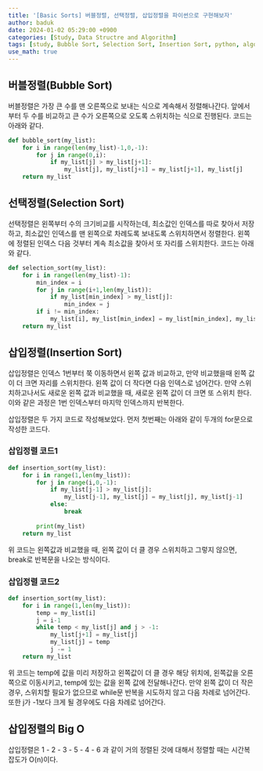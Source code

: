 ```yaml
---
title: '[Basic Sorts] 버블정렬, 선택정렬, 삽입정렬을 파이썬으로 구현해보자'
author: baduk
date: 2024-01-02 05:29:00 +0900
categories: [Study, Data Structre and Algorithm]
tags: [study, Bubble Sort, Selection Sort, Insertion Sort, python, algorithm]
use_math: true
---
```

<script async src="https://pagead2.googlesyndication.com/pagead/js/adsbygoogle.js?client=ca-pub-2582023706445264"
     crossorigin="anonymous"></script>

## 버블정렬(Bubble Sort)
버블정렬은 가장 큰 수를 맨 오른쪽으로 보내는 식으로 계속해서 정렬해나간다. 앞에서 부터 두 수를 비교하고 큰 수가 오른쪽으로 오도록 스위치하는 식으로 진행된다. 코드는 아래와 같다.

```python
def bubble_sort(my_list):
    for i in range(len(my_list)-1,0,-1):
        for j in range(0,i):
            if my_list[j] > my_list[j+1]:
                my_list[j], my_list[j+1] = my_list[j+1], my_list[j]
    return my_list
```

## 선택정렬(Selection Sort)
선택정렬은 왼쪽부터 수의 크기비교를 시작하는데, 최소값인 인덱스를 따로 찾아서 저장하고, 최소값인 인덱스를 맨 왼쪽으로 차례도록 보내도록 스위치하면서 정렬한다. 왼쪽에 정렬된 인덱스 다음 것부터 계속 최소값을 찾아서 또 자리를 스위치한다. 코드는 아래와 같다.

```python
def selection_sort(my_list):
    for i in range(len(my_list)-1):
        min_index = i
        for j in range(i+1,len(my_list)):
            if my_list[min_index] > my_list[j]:
                min_index = j
        if i != min_index:
            my_list[i], my_list[min_index] = my_list[min_index], my_list[i]
    return my_list
```

## 삽입정렬(Insertion Sort)
삽입정렬은 인덱스 1번부터 쭉 이동하면서 왼쪽 값과 비교하고, 만약 비교했을때 왼쪽 값이 더 크면 자리를 스위치한다. 왼쪽 값이 더 작다면 다음 인덱스로 넘어간다. 만약 스위치하고나서도 새로운 왼쪽 값과 비교했을 때, 새로운 왼쪽 값이 더 크면 또 스위치 한다. 이와 같은 과정은 1번 인덱스부터 마지막 인덱스까지 반복한다.

삽입정렬은 두 가지 코드로 작성해보았다. 먼저 첫번째는 아래와 같이 두개의 for문으로 작성한 코드다.
### 삽입정렬 코드1
```python
def insertion_sort(my_list):
    for i in range(1,len(my_list)):
        for j in range(i,0,-1):
            if my_list[j-1] > my_list[j]:
                my_list[j-1], my_list[j] = my_list[j], my_list[j-1]
            else:
                break
    
        print(my_list)
    return my_list
```
위 코드는 왼쪽값과 비교했을 때, 왼쪽 값이 더 클 경우 스위치하고 그렇지 않으면, break로 반복문을 나오는 방식이다.

### 삽입정렬 코드2
```python
def insertion_sort(my_list):
    for i in range(1,len(my_list)):
        temp = my_list[i]
        j = i-1
        while temp < my_list[j] and j > -1:
            my_list[j+1] = my_list[j]
            my_list[j] = temp
            j -= 1
    return my_list
```
위 코드는 temp에 값을 미리 저장하고 왼쪽값이 더 클 경우 해당 위치에, 왼쪽값을 오른쪽으로 이동시키고, temp에 있는 값을 왼쪽 값에 전달해나간다. 만약 왼쪽 값이 더 작은 경우, 스위치할 필요가 없으므로 while문 반복을 시도하지 않고 다음 차례로 넘어간다. 또한 j가 -1보다 크게 될 경우에도 다음 차례로 넘어간다.

## 삽입정렬의 Big O
삽입정렬은 1 - 2 - 3 - 5 - 4 - 6 과 같이 거의 정렬된 것에 대해서 정렬할 때는 시간복잡도가 O(n)이다.

<script async src="https://pagead2.googlesyndication.com/pagead/js/adsbygoogle.js?client=ca-pub-2582023706445264"
     crossorigin="anonymous"></script>